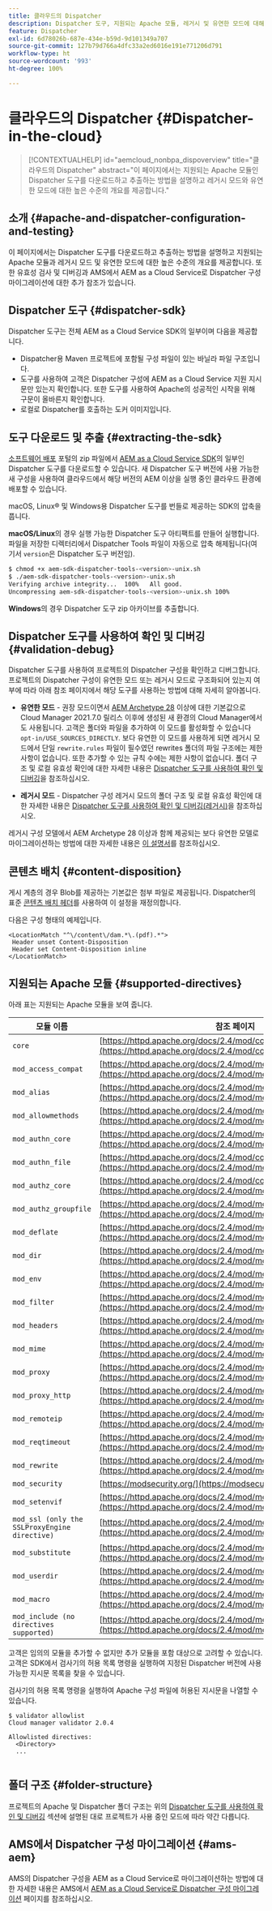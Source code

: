 ```yaml
---
title: 클라우드의 Dispatcher
description: Dispatcher 도구, 지원되는 Apache 모듈, 레거시 및 유연한 모드에 대해 알아봅니다.
feature: Dispatcher
exl-id: 6d78026b-687e-434e-b59d-9d101349a707
source-git-commit: 127b79d766a4dfc33a2ed6016e191e771206d791
workflow-type: ht
source-wordcount: '993'
ht-degree: 100%

---
```


# 클라우드의 Dispatcher {#Dispatcher-in-the-cloud}

>[!CONTEXTUALHELP]
>id="aemcloud_nonbpa_dispoverview"
>title="클라우드의 Dispatcher"
>abstract="이 페이지에서는 지원되는 Apache 모듈인 Dispatcher 도구를 다운로드하고 추출하는 방법을 설명하고 레거시 모드와 유연한 모드에 대한 높은 수준의 개요를 제공합니다."

## 소개 {#apache-and-dispatcher-configuration-and-testing}

이 페이지에서는 Dispatcher 도구를 다운로드하고 추출하는 방법을 설명하고 지원되는 Apache 모듈과 레거시 모드 및 유연한 모드에 대한 높은 수준의 개요를 제공합니다. 또한 유효성 검사 및 디버깅과 AMS에서 AEM as a Cloud Service로 Dispatcher 구성 마이그레이션에 대한 추가 참조가 있습니다. <!-- ERROR: NOT FOUND (HTTP ERROR 404) Also, see [this video](https://experienceleague.adobe.com/docs/experience-manager-learn/cloud-service/cloud-5/cloud5-aem-dispatcher-cloud.html) for additional details about deploying dispatcher files in a cloud service environment. -->

## Dispatcher 도구 {#dispatcher-sdk}

Dispatcher 도구는 전체 AEM as a Cloud Service SDK의 일부이며 다음을 제공합니다.

* Dispatcher용 Maven 프로젝트에 포함될 구성 파일이 있는 바닐라 파일 구조입니다.
* 도구를 사용하여 고객은 Dispatcher 구성에 AEM as a Cloud Service 지원 지시문만 있는지 확인합니다. 또한 도구를 사용하여 Apache의 성공적인 시작을 위해 구문이 올바른지 확인합니다.
* 로컬로 Dispatcher를 호출하는 도커 이미지입니다.

## 도구 다운로드 및 추출 {#extracting-the-sdk}

[소프트웨어 배포](https://downloads.experiencecloud.adobe.com/content/software-distribution/en/aemcloud.html) 포털의 zip 파일에서 [AEM as a Cloud Service SDK](/help/implementing/developing/introduction/aem-as-a-cloud-service-sdk.md)의 일부인 Dispatcher 도구를 다운로드할 수 있습니다. 새 Dispatcher 도구 버전에 사용 가능한 새 구성을 사용하여 클라우드에서 해당 버전의 AEM 이상을 실행 중인 클라우드 환경에 배포할 수 있습니다.

macOS, Linux® 및 Windows용 Dispatcher 도구를 번들로 제공하는 SDK의 압축을 풉니다.

**macOS/Linux**&#x200B;의 경우 실행 가능한 Dispatcher 도구 아티팩트를 만들어 실행합니다. 파일을 저장한 디렉터리에서 Dispatcher Tools 파일이 자동으로 압축 해제됩니다(여기서 `version`은 Dispatcher 도구 버전임).

```bash
$ chmod +x aem-sdk-dispatcher-tools-<version>-unix.sh
$ ./aem-sdk-dispatcher-tools-<version>-unix.sh
Verifying archive integrity...  100%   All good.
Uncompressing aem-sdk-dispatcher-tools-<version>-unix.sh 100%
```

**Windows**&#x200B;의 경우 Dispatcher 도구 zip 아카이브를 추출합니다.

## Dispatcher 도구를 사용하여 확인 및 디버깅 {#validation-debug}

Dispatcher 도구를 사용하여 프로젝트의 Dispatcher 구성을 확인하고 디버그합니다. 프로젝트의 Dispatcher 구성이 유연한 모드 또는 레거시 모드로 구조화되어 있는지 여부에 따라 아래 참조 페이지에서 해당 도구를 사용하는 방법에 대해 자세히 알아봅니다.

* **유연한 모드** - 권장 모드이면서 [AEM Archetype 28](https://experienceleague.adobe.com/docs/experience-manager-core-components/using/developing/archetype/overview.html?lang=ko) 이상에 대한 기본값으로 Cloud Manager 2021.7.0 릴리스 이후에 생성된 새 환경의 Cloud Manager에서도 사용됩니다. 고객은 폴더와 파일을 추가하여 이 모드를 활성화할 수 있습니다`opt-in/USE_SOURCES_DIRECTLY`. 보다 유연한 이 모드를 사용하게 되면 레거시 모드에서 단일 `rewrite.rules` 파일이 필수였던 rewrites 폴더의 파일 구조에는 제한 사항이 없습니다. 또한 추가할 수 있는 규칙 수에는 제한 사항이 없습니다. 폴더 구조 및 로컬 유효성 확인에 대한 자세한 내용은 [Dispatcher 도구를 사용하여 확인 및 디버깅](/help/implementing/dispatcher/validation-debug.md)을 참조하십시오.

* **레거시 모드** - Dispatcher 구성 레거시 모드의 폴더 구조 및 로컬 유효성 확인에 대한 자세한 내용은 [Dispatcher 도구를 사용하여 확인 및 디버깅(레거시)](/help/implementing/dispatcher/validation-debug-legacy.md)을 참조하십시오.

레거시 구성 모델에서 AEM Archetype 28 이상과 함께 제공되는 보다 유연한 모델로 마이그레이션하는 방법에 대한 자세한 내용은 [이 설명서](/help/implementing/dispatcher/validation-debug.md#migrating)를 참조하십시오.

## 콘텐츠 배치 {#content-disposition}

게시 계층의 경우 Blob를 제공하는 기본값은 첨부 파일로 제공됩니다. Dispatcher의 표준 [콘텐츠 배치 헤더](https://developer.mozilla.org/en-US/docs/Web/HTTP/Headers/Content-Disposition)를 사용하여 이 설정을 재정의합니다.

다음은 구성 형태의 예제입니다.

```
<LocationMatch "^\/content\/dam.*\.(pdf).*">
 Header unset Content-Disposition
 Header set Content-Disposition inline
</LocationMatch>
```

## 지원되는 Apache 모듈 {#supported-directives}

아래 표는 지원되는 Apache 모듈을 보여 줍니다.

| 모듈 이름 | 참조 페이지 |
|---|---|
| `core` | [https://httpd.apache.org/docs/2.4/mod/core.html](https://httpd.apache.org/docs/2.4/mod/core.html) |
| `mod_access_compat` | [https://httpd.apache.org/docs/2.4/mod/mod_access_compat.html](https://httpd.apache.org/docs/2.4/mod/mod_access_compat.html) |
| `mod_alias` | [https://httpd.apache.org/docs/2.4/mod/mod_alias.html](https://httpd.apache.org/docs/2.4/mod/mod_alias.html) |
| `mod_allowmethods` | [https://httpd.apache.org/docs/2.4/mod/mod_allowmethods.html](https://httpd.apache.org/docs/2.4/mod/mod_allowmethods.html) |
| `mod_authn_core` | [https://httpd.apache.org/docs/2.4/mod/mod_authn_core.html](https://httpd.apache.org/docs/2.4/mod/mod_authn_core.html) |
| `mod_authn_file` | [https://httpd.apache.org/docs/2.4/mod/core.html](https://httpd.apache.org/docs/2.4/mod/mod_authn_file.html) |
| `mod_authz_core` | [https://httpd.apache.org/docs/2.4/mod/core.html](https://httpd.apache.org/docs/2.4/mod/mod_authz_core.html) |
| `mod_authz_groupfile` | [https://httpd.apache.org/docs/2.4/mod/mod_authz_groupfile.html](https://httpd.apache.org/docs/2.4/mod/mod_authz_groupfile.html) |
| `mod_deflate` | [https://httpd.apache.org/docs/2.4/mod/mod_deflate.html](https://httpd.apache.org/docs/2.4/mod/mod_deflate.html) |
| `mod_dir` | [https://httpd.apache.org/docs/2.4/mod/mod_dir.html](https://httpd.apache.org/docs/2.4/mod/mod_dir.html) |
| `mod_env` | [https://httpd.apache.org/docs/2.4/mod/mod_env.html](https://httpd.apache.org/docs/2.4/mod/mod_env.html) |
| `mod_filter` | [https://httpd.apache.org/docs/2.4/mod/mod_filter.html](https://httpd.apache.org/docs/2.4/mod/mod_filter.html) |
| `mod_headers` | [https://httpd.apache.org/docs/2.4/mod/mod_headers.html](https://httpd.apache.org/docs/2.4/mod/mod_headers.html) |
| `mod_mime` | [https://httpd.apache.org/docs/2.4/mod/mod_mime.html](https://httpd.apache.org/docs/2.4/mod/mod_mime.html) |
| `mod_proxy` | [https://httpd.apache.org/docs/2.4/mod/mod_proxy.html](https://httpd.apache.org/docs/2.4/mod/mod_proxy.html) |
| `mod_proxy_http` | [https://httpd.apache.org/docs/2.4/mod/mod_proxy_http.html](https://httpd.apache.org/docs/2.4/mod/mod_proxy_http.html) |
| `mod_remoteip` | [https://httpd.apache.org/docs/2.4/mod/mod_remoteip.html](https://httpd.apache.org/docs/2.4/mod/mod_remoteip.html) |
| `mod_reqtimeout` | [https://httpd.apache.org/docs/2.4/mod/mod_reqtimeout.html](https://httpd.apache.org/docs/2.4/mod/mod_reqtimeout.html) |
| `mod_rewrite` | [https://httpd.apache.org/docs/2.4/mod/mod_rewrite.html](https://httpd.apache.org/docs/2.4/mod/mod_rewrite.html) |
| `mod_security` | [https://modsecurity.org/](https://modsecurity.org/) |
| `mod_setenvif` | [https://httpd.apache.org/docs/2.4/mod/mod_setenvif.html](https://httpd.apache.org/docs/2.4/mod/mod_setenvif.html) |
| `mod_ssl (only the SSLProxyEngine directive)` | [https://httpd.apache.org/docs/2.4/mod/mod_ssl.html#sslproxyengine](https://httpd.apache.org/docs/2.4/mod/mod_ssl.html#sslproxyengine) |
| `mod_substitute` | [https://httpd.apache.org/docs/2.4/mod/mod_substitute.html](https://httpd.apache.org/docs/2.4/mod/mod_substitute.html) |
| `mod_userdir` | [https://httpd.apache.org/docs/2.4/mod/mod_userdir.html](https://httpd.apache.org/docs/2.4/mod/mod_userdir.html) |
| `mod_macro` | [https://httpd.apache.org/docs/2.4/mod/mod_macro.html](https://httpd.apache.org/docs/2.4/mod/mod_macro.html) |
| `mod_include (no directives supported)` | [https://httpd.apache.org/docs/2.4/mod/mod_include.html](https://httpd.apache.org/docs/2.4/mod/mod_include.html) |


고객은 임의의 모듈을 추가할 수 없지만 추가 모듈을 포함 대상으로 고려할 수 있습니다. 고객은 SDK에서 검사기의 허용 목록 명령을 실행하여 지정된 Dispatcher 버전에 사용 가능한 지시문 목록을 찾을 수 있습니다.

검사기의 허용 목록 명령을 실행하여 Apache 구성 파일에 허용된 지시문을 나열할 수 있습니다.

```
$ validator allowlist
Cloud manager validator 2.0.4
 
Allowlisted directives:
  <Directory>
  ...
  
```

## 폴더 구조 {#folder-structure}

프로젝트의 Apache 및 Dispatcher 폴더 구조는 위의 [Dispatcher 도구를 사용하여 확인 및 디버깅](#validation-debug) 섹션에 설명된 대로 프로젝트가 사용 중인 모드에 따라 약간 다릅니다.

## AMS에서 Dispatcher 구성 마이그레이션 {#ams-aem}

AMS의 Dispatcher 구성을 AEM as a Cloud Service로 마이그레이션하는 방법에 대한 자세한 내용은 AMS에서 [AEM as a Cloud Service로 Dispatcher 구성 마이그레이션](/help/implementing/dispatcher/ams-aem.md) 페이지를 참조하십시오.

